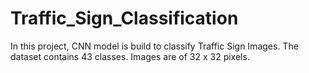 # Traffic_Sign_Classification
In this project, CNN model is build to classify Traffic Sign Images. The dataset contains 43 classes. Images are of 32 x 32 pixels.
